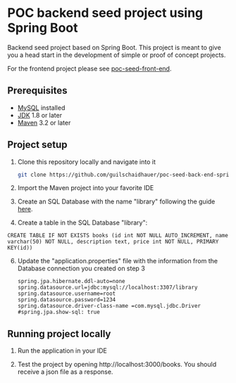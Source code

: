 # POC backend seed project using Spring Boot
Backend seed project based on Spring Boot. This project is meant to give you a head start in the development of simple or proof of concept projects.

For the frontend project please see [poc-seed-front-end](https://github.com/guilschaidhauer/poc-seed-front-end).

## Prerequisites
- [MySQL](https://dev.mysql.com/doc/mysql-installation-excerpt/5.7/en/) installed
- [JDK](https://www.oracle.com/java/technologies/javase-downloads.html) 1.8 or later
- [Maven](https://maven.apache.org/download.cgi) 3.2 or later

## Project setup
1. Clone this repository locally and navigate into it
    ```sh
    git clone https://github.com/guilschaidhauer/poc-seed-back-end-spring-boot.git
    ```
2. Import the Maven project into your favorite IDE

3. Create an SQL Database with the name "library" following the guide [here](https://dev.mysql.com/doc/workbench/en/wb-getting-started-tutorial-create-connection.html).

4. Create a table in the SQL Database "library":

```
CREATE TABLE IF NOT EXISTS books (id int NOT NULL AUTO_INCREMENT, name varchar(50) NOT NULL, description text, price int NOT NULL, PRIMARY KEY(id))
```

6. Update the "application.properties" file with the information from the Database connection you created on step 3
    ```
    spring.jpa.hibernate.ddl-auto=none
    spring.datasource.url=jdbc:mysql://localhost:3307/library
    spring.datasource.username=root
    spring.datasource.password=1234
    spring.datasource.driver-class-name =com.mysql.jdbc.Driver
    #spring.jpa.show-sql: true
    ```

## Running project locally
1. Run the application in your IDE
    
2. Test the project by opening http://localhost:3000/books. You should receive a json file as a response.
